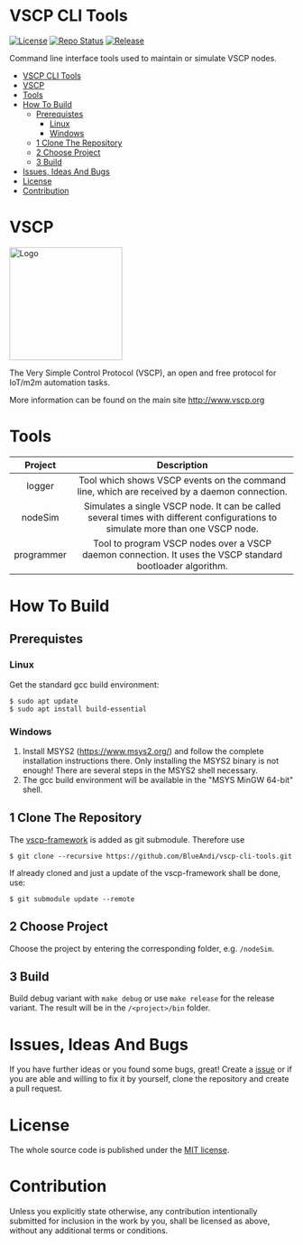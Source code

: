 # VSCP CLI Tools

[![License](https://img.shields.io/badge/license-MIT-blue.svg)](http://choosealicense.com/licenses/mit/)
[![Repo Status](https://www.repostatus.org/badges/latest/active.svg)](https://www.repostatus.org/#active)
[![Release](https://img.shields.io/github/release/BlueAndi/vscp-bootloader.svg)](https://github.com/BlueAndi/vscp-cli-tools/releases)

Command line interface tools used to maintain or simulate VSCP nodes.

- [VSCP CLI Tools](#vscp-cli-tools)
- [VSCP](#vscp)
- [Tools](#tools)
- [How To Build](#how-to-build)
  - [Prerequistes](#prerequistes)
    - [Linux](#linux)
    - [Windows](#windows)
  - [1 Clone The Repository](#1-clone-the-repository)
  - [2 Choose Project](#2-choose-project)
  - [3 Build](#3-build)
- [Issues, Ideas And Bugs](#issues-ideas-and-bugs)
- [License](#license)
- [Contribution](#contribution)

# VSCP

<img src="https://github.com/grodansparadis/vscp_logo/raw/master/vscp_logo.jpg" width="200px" alt="Logo" />

The Very Simple Control Protocol (VSCP), an open and free protocol for IoT/m2m automation tasks.

More information can be found on the main site http://www.vscp.org

# Tools

| Project    | Description |
| :------:   | :---------: |
| logger     | Tool which shows VSCP events on the command line, which are received by a daemon connection. |
| nodeSim | Simulates a single VSCP node. It can be called several times with different configurations to simulate more than one VSCP node. |
| programmer | Tool to program VSCP nodes over a VSCP daemon connection. It uses the VSCP standard bootloader algorithm. |

# How To Build

## Prerequistes

### Linux

Get the standard gcc build environment:
```
$ sudo apt update
$ sudo apt install build-essential
```

### Windows

1. Install MSYS2 (https://www.msys2.org/) and follow the complete installation instructions there. Only installing the MSYS2 binary is not enough! There are several steps in the MSYS2 shell necessary.
2. The gcc build environment will be available in the "MSYS MinGW 64-bit" shell.

## 1 Clone The Repository

The [vscp-framework](https://github.com/BlueAndi/vscp-framework) is added as git submodule. Therefore use
```
$ git clone --recursive https://github.com/BlueAndi/vscp-cli-tools.git
```

If already cloned and just a update of the vscp-framework shall be done, use:
```
$ git submodule update --remote
```

## 2 Choose Project

Choose the project by entering the corresponding folder, e.g. ```/nodeSim```.

## 3 Build

Build debug variant with ```make debug``` or use ```make release``` for the release variant.
The result will be in the ```/<project>/bin``` folder.

# Issues, Ideas And Bugs

If you have further ideas or you found some bugs, great! Create a [issue](https://github.com/BlueAndi/vscp-cli-tools/issues) or if you are able and willing to fix it by yourself, clone the repository and create a pull request.

# License
The whole source code is published under the [MIT license](http://choosealicense.com/licenses/mit/).

# Contribution
Unless you explicitly state otherwise, any contribution intentionally submitted for inclusion in the work by you, shall be licensed as above, without any
additional terms or conditions.
